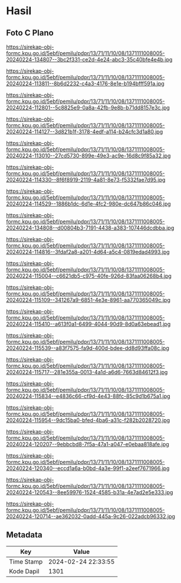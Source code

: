 # Hasil

## Foto C Plano

https://sirekap-obj-formc.kpu.go.id/5ebf/pemilu/pdpr/13/71/11/10/08/1371111008005-20240224-134807--3bc2f331-ce2d-4e24-abc3-35c40bfe4e4b.jpg

https://sirekap-obj-formc.kpu.go.id/5ebf/pemilu/pdpr/13/71/11/10/08/1371111008005-20240224-113811--8b6d2232-c4a3-4176-8e1e-b194bfff591a.jpg

https://sirekap-obj-formc.kpu.go.id/5ebf/pemilu/pdpr/13/71/11/10/08/1371111008005-20240224-112801--5c8825e9-0a8a-42fb-9e8b-b71dd8157e3c.jpg

https://sirekap-obj-formc.kpu.go.id/5ebf/pemilu/pdpr/13/71/11/10/08/1371111008005-20240224-114127--3d821b1f-3178-4edf-a114-b24cfc3d1a80.jpg

https://sirekap-obj-formc.kpu.go.id/5ebf/pemilu/pdpr/13/71/11/10/08/1371111008005-20240224-113010--27cd5730-899e-49e3-ac9e-16d8c9f85a32.jpg

https://sirekap-obj-formc.kpu.go.id/5ebf/pemilu/pdpr/13/71/11/10/08/1371111008005-20240224-114330--8f6f8919-2119-4a81-8e73-f5332fae7d95.jpg

https://sirekap-obj-formc.kpu.go.id/5ebf/pemilu/pdpr/13/71/11/10/08/1371111008005-20240224-114529--1886b1dc-6d1e-4fc2-980e-dc647b86c046.jpg

https://sirekap-obj-formc.kpu.go.id/5ebf/pemilu/pdpr/13/71/11/10/08/1371111008005-20240224-134808--d00804b3-7191-4438-a383-107446dcdbba.jpg

https://sirekap-obj-formc.kpu.go.id/5ebf/pemilu/pdpr/13/71/11/10/08/1371111008005-20240224-114816--3fdaf2a8-a201-4d64-a5c4-0819edad4993.jpg

https://sirekap-obj-formc.kpu.go.id/5ebf/pemilu/pdpr/13/71/11/10/08/1371111008005-20240224-115004--c6621db5-c975-40fe-926d-83faa06268b4.jpg

https://sirekap-obj-formc.kpu.go.id/5ebf/pemilu/pdpr/13/71/11/10/08/1371111008005-20240224-115109--341267a9-6851-4e3e-8961-aa770365049c.jpg

https://sirekap-obj-formc.kpu.go.id/5ebf/pemilu/pdpr/13/71/11/10/08/1371111008005-20240224-115410--a613f0a1-6499-4044-90d9-8d0a63ebead1.jpg

https://sirekap-obj-formc.kpu.go.id/5ebf/pemilu/pdpr/13/71/11/10/08/1371111008005-20240224-115539--a83f7575-fa9d-400d-bdee-dd8d93ffa08c.jpg

https://sirekap-obj-formc.kpu.go.id/5ebf/pemilu/pdpr/13/71/11/10/08/1371111008005-20240224-115717--281e355a-0013-4a1d-a6d6-7663d84612f3.jpg

https://sirekap-obj-formc.kpu.go.id/5ebf/pemilu/pdpr/13/71/11/10/08/1371111008005-20240224-115834--e4836c66-cf9d-4e43-88fc-85c9d1b675a1.jpg

https://sirekap-obj-formc.kpu.go.id/5ebf/pemilu/pdpr/13/71/11/10/08/1371111008005-20240224-115954--9dc15ba0-bfed-4ba6-a31c-f282b2028720.jpg

https://sirekap-obj-formc.kpu.go.id/5ebf/pemilu/pdpr/13/71/11/10/08/1371111008005-20240224-120207--9ebbcbd8-7f5a-47a1-a047-e0ebaa818afe.jpg

https://sirekap-obj-formc.kpu.go.id/5ebf/pemilu/pdpr/13/71/11/10/08/1371111008005-20240224-120340--eccd1a6a-b0bd-4a3e-99f1-a2eef7671966.jpg

https://sirekap-obj-formc.kpu.go.id/5ebf/pemilu/pdpr/13/71/11/10/08/1371111008005-20240224-120543--8ee59976-1524-4585-b31a-4e7ad2e5e333.jpg

https://sirekap-obj-formc.kpu.go.id/5ebf/pemilu/pdpr/13/71/11/10/08/1371111008005-20240224-120714--ae362032-0add-445a-9c26-022adcb96332.jpg


## Metadata

| Key        | Value               |
| ---------- | ------------------- |
| Time Stamp | 2024-02-24 22:33:55 |
| Kode Dapil | 1301                |



